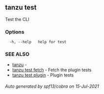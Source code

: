## tanzu test

Test the CLI

### Options

```
  -h, --help   help for test
```

### SEE ALSO

* [tanzu](tanzu.md)	 - 
* [tanzu test fetch](tanzu_test_fetch.md)	 - Fetch the plugin tests
* [tanzu test plugin](tanzu_test_plugin.md)	 - Plugin tests

###### Auto generated by spf13/cobra on 15-Jul-2021

